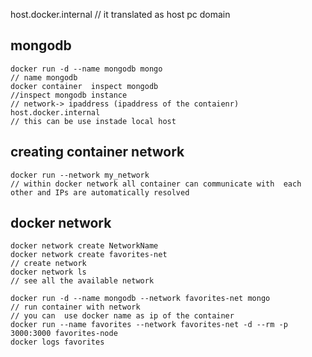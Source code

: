 
host.docker.internal
// it translated as host pc domain

## mongodb 
    docker run -d --name mongodb mongo
    // name mongodb
    docker container  inspect mongodb
    //inspect mongodb instance
    // network-> ipaddress (ipaddress of the contaienr)
    host.docker.internal 
    // this can be use instade local host
## creating container network
    docker run --network my_network
    // within docker network all container can communicate with  each other and IPs are automatically resolved 
## docker network 
    docker network create NetworkName
    docker network create favorites-net 
    // create network
    docker network ls
    // see all the available network

    docker run -d --name mongodb --network favorites-net mongo
    // run container with network
    // you can  use docker name as ip of the container
    docker run --name favorites --network favorites-net -d --rm -p 3000:3000 favorites-node 
    docker logs favorites